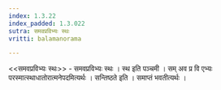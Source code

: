 ```yaml
---
index: 1.3.22
index_padded: 1.3.022
sutra: समवप्रविभ्यः स्थः
vritti: balamanorama

---
```

<<समवप्रविभ्यः स्थः>> - समवप्रविभ्यः स्थः । स्थ इति पञ्चमी । सम् अव प्र वि एभ्यः परस्मात्स्थाधातोरात्मनेपदमित्यर्थः । सन्तिष्ठते इति । समाप्तं भवतीत्यर्थः । 